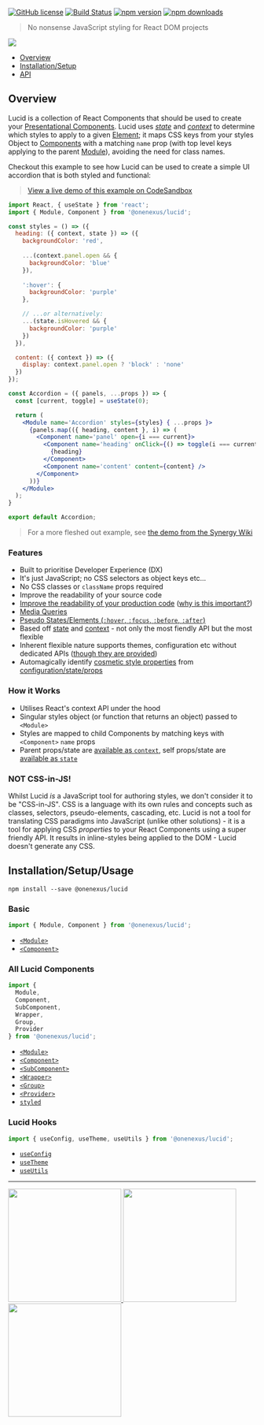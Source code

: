 [![GitHub license](https://img.shields.io/badge/license-MIT-blue.svg)](https://github.com/One-Nexus/Lucid/blob/master/LICENSE)
[![Build Status](https://travis-ci.com/One-Nexus/Lucid.svg?branch=master)](https://travis-ci.com/One-Nexus/Lucid)
[![npm version](https://badge.fury.io/js/%40onenexus%2Flucid.svg)](https://www.npmjs.com/package/@onenexus/lucid)
[![npm downloads](https://img.shields.io/npm/dm/@onenexus/lucid.svg)](https://www.npmjs.com/package/@onenexus/lucid)

> No nonsense JavaScript styling for React DOM projects

<img src="http://www.onenexus.io/lucid/images/banner.png" /><br>

* [Overview](#overview)
* [Installation/Setup](#installationsetup)
* [API](#api)

## Overview

Lucid is a collection of React Components that should be used to create your [Presentational Components](https://learn.co/lessons/react-presentation-components). Lucid uses [*state*](https://github.com/One-Nexus/Lucid/wiki/State) and [*context*](https://github.com/One-Nexus/Lucid/wiki/Context) to determine which styles to apply to a given [Element](#TODO); it maps CSS keys from your styles Object to [Components](#TODO) with a matching `name` prop (with top level keys applying to the parent [Module](#TODO)), avoiding the need for class names.

Checkout this example to see how Lucid can be used to create a simple UI accordion that is both styled and functional:

> [View a live demo of this example on CodeSandbox](https://codesandbox.io/s/lucid-demo-3lgoo)

```jsx
import React, { useState } from 'react';
import { Module, Component } from '@onenexus/lucid';

const styles = () => ({
  heading: ({ context, state }) => ({
    backgroundColor: 'red',
    
    ...(context.panel.open && {
      backgroundColor: 'blue'
    }),
    
    ':hover': {
      backgroundColor: 'purple'
    },

    // ...or alternatively:
    ...(state.isHovered && {
      backgroundColor: 'purple'
    })
  }),

  content: ({ context }) => ({
    display: context.panel.open ? 'block' : 'none'
  })
});

const Accordion = ({ panels, ...props }) => {
  const [current, toggle] = useState(0);

  return (
    <Module name='Accordion' styles={styles} { ...props }>
      {panels.map(({ heading, content }, i) => (
        <Component name='panel' open={i === current}>
          <Component name='heading' onClick={() => toggle(i === current ? -1 : i)}>
            {heading}
          </Component>
          <Component name='content' content={content} />
        </Component>
      ))}
    </Module>
  );
}

export default Accordion;
```

> For a more fleshed out example, see [the demo from the Synergy Wiki](https://github.com/One-Nexus/Synergy/wiki#60-second-accordion-from-scratch)

### Features

* Built to prioritise Developer Experience (DX)
* It's just JavaScript; no CSS selectors as object keys etc...
* No CSS classes or `className` props required
* Improve the readability of your source code
* [Improve the readability of your production code](https://github.com/One-Nexus/Lucid/wiki/DOM-Rendering#overview) ([why is this important?](https://twitter.com/ESR360/status/1151879057409265666))
* [Media Queries](https://github.com/One-Nexus/Lucid/wiki/Styles#media-queries)
* [Pseudo States/Elements (`:hover`, `:focus`, `:before`, `:after`)](https://github.com/One-Nexus/Lucid/wiki/Styles#pseudo-stateselements)
* Based off [state](https://github.com/One-Nexus/Lucid/wiki/State) and [context](https://github.com/One-Nexus/Lucid/wiki/Context) - not only the most fiendly API but the most flexible
* Inherent flexible nature supports themes, configuration etc without dedicated APIs ([though they are provided](https://github.com/One-Nexus/Lucid/wiki/Config))
* Automagically identify [cosmetic style properties](https://github.com/One-Nexus/Lucid/wiki/Config#retreiving-cosmetic-styles-from-config) from [configuration/state/props](https://github.com/One-Nexus/Lucid/wiki/Styles#pass-array-of-styles)

### How it Works

* Utilises React's context API under the hood
* Singular styles object (or function that returns an object) passed to `<Module>`
* Styles are mapped to child Components by matching keys with `<Component>` `name` props
* Parent props/state are [available as `context`](https://github.com/One-Nexus/Lucid/wiki/Context), self props/state are [available as `state`](hhttps://github.com/One-Nexus/Lucid/wiki/Statee)

### NOT CSS-in-JS!

Whilst Lucid _is_ a JavaScript tool for authoring styles, we don't consider it to be "CSS-in-JS". CSS is a language with its own rules and concepts such as classes, selectors, pseudo-elements, cascading, etc. Lucid is not a tool for translating CSS paradigms into JavaScript (unlike other solutions) - it is a tool for applying CSS _properties_ to your React Components using a super friendly API. It results in inline-styles being applied to the DOM - Lucid doesn't generate any CSS.

## Installation/Setup/Usage

```
npm install --save @onenexus/lucid
```

### Basic

```js
import { Module, Component } from '@onenexus/lucid';
```

* [`<Module>`](https://github.com/One-Nexus/Lucid/wiki/Module)
* [`<Component>`](https://github.com/One-Nexus/Lucid/wiki/Component)

### All Lucid Components

```js
import { 
  Module,
  Component,
  SubComponent,
  Wrapper,
  Group,
  Provider
} from '@onenexus/lucid';
```

* [`<Module>`](https://github.com/One-Nexus/Lucid/wiki/Module)
* [`<Component>`](https://github.com/One-Nexus/Lucid/wiki/Component)
* [`<SubComponent>`](https://github.com/One-Nexus/Lucid/wiki/SubComponent)
* [`<Wrapper>`](https://github.com/One-Nexus/Lucid/wiki/Wrapper)
* [`<Group>`](https://github.com/One-Nexus/Lucid/wiki/Group)
* [`<Provider>`](https://github.com/One-Nexus/Lucid/wiki/Provider)
* [`styled`](https://github.com/One-Nexus/Lucid/wiki/styled)

### Lucid Hooks

```js
import { useConfig, useTheme, useUtils } from '@onenexus/lucid';
```

* [`useConfig`](https://github.com/One-Nexus/Lucid/wiki/Config#using-hooks-config-access)
* [`useTheme`](https://github.com/One-Nexus/Lucid/wiki/Themes#usetheme-hook)
* [`useUtils`](https://github.com/One-Nexus/Lucid/wiki/Utils#using-useutils-hook)

---

<a href="https://github.com/ESR360">
  <img src="http://edmundreed.com/assets/images/github.gif?v=1" width="230px" />
</a>
<a href="https://twitter.com/ESR360">
  <img src="http://edmundreed.com/assets/images/twitter.gif?v=1" width="230px" />
</a>
<a href="https://www.instagram.com/edmund_reed/">
  <img src="http://edmundreed.com/assets/images/insta.png" width="230px" />
</a>